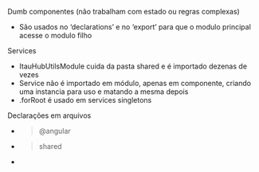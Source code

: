 Dumb componentes (não trabalham com estado ou regras complexas)
 * São usados no ‘declarations’ e no ‘export’ para que o modulo principal acesse o modulo filho

Services
 * ItauHubUtilsModule cuida da pasta shared e é importado dezenas de vezes
 * Service não é importado em módulo, apenas em componente, criando uma instancia para uso e matando a mesma depois
 * .forRoot é usado em services singletons

Declarações em arquivos
 * >@angular
 * >shared
 * >
